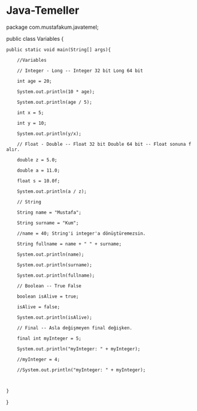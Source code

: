 # Java-Temeller

package com.mustafakum.javatemel;

public class Variables {

    public static void main(String[] args){

        //Variables

        // Integer - Long -- Integer 32 bit Long 64 bit

        int age = 20;

        System.out.println(10 * age);

        System.out.println(age / 5);

        int x = 5;
        
        int y = 10;

        System.out.println(y/x);

        // Float - Double -- Float 32 bit Double 64 bit -- Float sonuna f alır.

        double z = 5.0;
        
        double a = 11.0;

        float s = 10.0f;

        System.out.println(a / z);

        // String

        String name = "Mustafa";
        
        String surname = "Kum";

        //name = 40; String'i integer'a dönüştüremezsin.

        String fullname = name + " " + surname;

        System.out.println(name);
        
        System.out.println(surname);
        
        System.out.println(fullname);

        // Boolean -- True False

        boolean isAlive = true;
        
        isAlive = false;
        
        System.out.println(isAlive);

        // Final -- Asla değişmeyen final değişken.

        final int myInteger = 5;

        System.out.println("myInteger: " + myInteger);

        //myInteger = 4;

        //System.out.println("myInteger: " + myInteger);



    }

}
